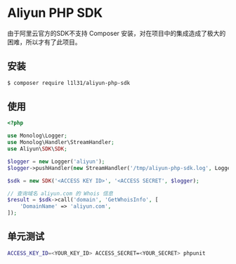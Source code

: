 # Aliyun PHP SDK

由于阿里云官方的SDK不支持 Composer 安装，对在项目中的集成造成了极大的困难，所以才有了此项目。

## 安装

```bash
$ composer require l1l31/aliyun-php-sdk
```

## 使用

```php
<?php

use Monolog\Logger;
use Monolog\Handler\StreamHandler;
use Aliyun\SDK\SDK;

$logger = new Logger('aliyun');
$logger->pushHandler(new StreamHandler('/tmp/aliyun-php-sdk.log', Logger::INFO));

$sdk = new SDK('<ACCESS KEY ID>', '<ACCESS SECRET', $logger);

// 查询域名 aliyun.com 的 Whois 信息
$result = $sdk->call('domain', 'GetWhoisInfo', [
    'DomainName' => 'aliyun.com',
]);
```

## 单元测试

```bash
ACCESS_KEY_ID=<YOUR_KEY_ID> ACCESS_SECRET=<YOUR_SECRET> phpunit 
```
